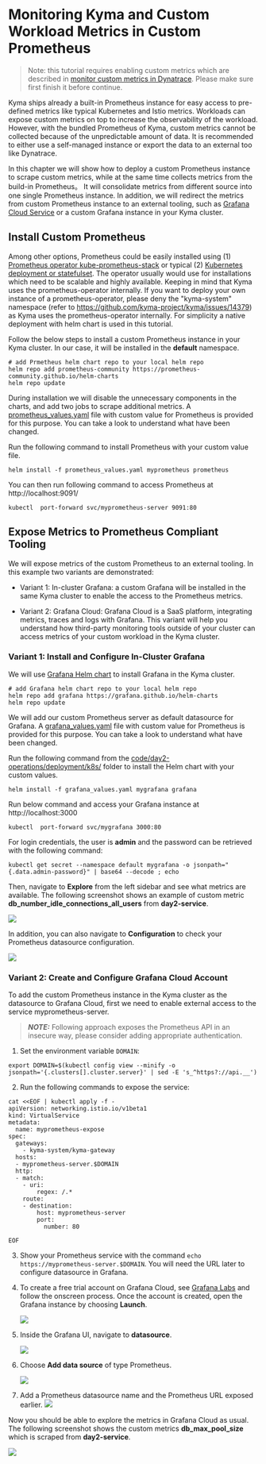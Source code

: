 # Monitoring Kyma and Custom Workload Metrics in Custom Prometheus

> Note: this tutorial requires enabling custom metrics which are described in [monitor custom metrics in Dynatrace](../monitor-custom-metrics-in-dynatrace/README.md). Please make sure first finish it before continue.

Kyma ships already a built-in Prometheus instance for easy access to pre-defined metrics like typical Kubernetes and Istio metrics. Workloads can expose custom metrics on top to increase the observability of the workload. However, with the bundled Prometheus of Kyma, custom metrics cannot be collected because of the unpredictable amount of data. It is recommended to either use a self-managed instance or export the data to an external too like Dynatrace. 

In this chapter we will show how to deploy a custom Prometheus instance to scrape custom metrics, while at the same time collects metrics from the build-in Prometheus。 It will consolidate metrics from different source into one single Prometheus instance. In addition, we will redirect the metrics from custom Prometheus instance to an external tooling, such as [Grafana Cloud Service](https://grafana.com/auth/sign-up/create-user) or a custom Grafana instance in your Kyma cluster.


<!-- TODO Matthieu: why not add Solution Diagram showing all the data flows described above? -->

## Install Custom Prometheus

Among other options, Prometheus could be easily installed using (1) [Prometheus operator kube-prometheus-stack](https://github.com/prometheus-community/helm-charts/tree/main/charts/kube-prometheus-stack) or typical (2) [Kubernetes deployment or statefulset](https://github.com/prometheus-community/helm-charts/tree/main/charts/prometheus).   The operator usually would use for installations which need to be scalable and highly available. Keeping in mind that Kyma uses the prometheus-operator internally. If you want to deploy your own instance of a prometheus-operator, please deny the "kyma-system" namespace (refer to https://github.com/kyma-project/kyma/issues/14379) as Kyma uses the prometheus-operator internally. For simplicity a native deployment with helm chart is used in this tutorial.


Follow the below steps to install a custom Prometheus instance in your Kyma cluster. In our case, it will be installed in the **default** namespace.

```shell
# add Prmetheus helm chart repo to your local helm repo
helm repo add prometheus-community https://prometheus-community.github.io/helm-charts
helm repo update

```

During installation we will disable the unnecessary components in the charts, and add two jobs to scrape additional metrics. A [prometheus_values.yaml](/code/day2-operations/deployment/k8s/prometheus_values.yaml) file with custom value for Prometheus is provided for this purpose. You can take a look to understand what have been changed.

Run the following command to install Prometheus with your custom value file.

```shell
helm install -f prometheus_values.yaml myprometheus prometheus
```

You can then run following command to access Prometheus at http://localhost:9091/

```shell
kubectl  port-forward svc/myprometheus-server 9091:80
```


## Expose Metrics to Prometheus Compliant Tooling

We will expose metrics of the custom Prometheus to an external tooling.  In this example two variants are demonstrated:

- Variant 1: In-cluster Grafana: a custom Grafana will be installed in the same Kyma cluster to enable the access to the Prometheus metrics.

- Variant 2: Grafana Cloud: Grafana Cloud is a SaaS platform, integrating metrics, traces and logs with Grafana. This variant will help you understand how third-party monitoring tools outside of your cluster can access metrics of your custom workload in the Kyma cluster.

### Variant 1: Install and Configure In-Cluster Grafana

We will use [Grafana Helm chart](https://github.com/grafana/helm-charts/tree/main/charts/grafana) to install Grafana in the Kyma cluster. 

```shell
# add Grafana helm chart repo to your local helm repo
helm repo add grafana https://grafana.github.io/helm-charts
helm repo update

```
We will add our custom Prometheus server as default datasource for Grafana. A [grafana_values.yaml](../../../code/day2-operations/deployment/k8s/grafana_values.yaml) file with custom value for Prometheus is provided for this purpose. You can take a look to understand what have been changed.

Run the following command from the [code/day2-operations/deployment/k8s/](../../../code/day2-operations/deployment/k8s/) folder to install the Helm chart with your custom values.

```shell
helm install -f grafana_values.yaml mygrafana grafana
```

Run below command and access your Grafana instance at http://localhost:3000

```shell
kubectl  port-forward svc/mygrafana 3000:80
```

For login credentials, the user is **admin** and the password can be retrieved with the following command:

```shell
kubectl get secret --namespace default mygrafana -o jsonpath="{.data.admin-password}" | base64 --decode ; echo
```

Then, navigate to **Explore** from the left sidebar and see what metrics are available. The following screenshot shows an example of custom metric **db_number_idle_connections_all_users** from **day2-service**. 

![](images/grafana_incluster_explore.png)

In addition, you can also navigate to **Configuration** to check your Prometheus datasource configuration.

![](images/grafana_incluster_datasource_configuration.png)

### Variant 2: Create and Configure Grafana Cloud Account

To add the custom Prometheus instance in the Kyma cluster as the datasource to Grafana Cloud, first we need to enable external access to the service myprometheus-server.

> **_NOTE:_** Following approach exposes the Prometheus API in an insecure way, please consider adding appropriate authentication.

1. Set the environment variable `DOMAIN`: 
```shell
export DOMAIN=$(kubectl config view --minify -o jsonpath='{.clusters[].cluster.server}' | sed -E 's_^https?://api.__')
```

2. Run the following commands to expose the service: 
```shell
cat <<EOF | kubectl apply -f -
apiVersion: networking.istio.io/v1beta1
kind: VirtualService
metadata:
  name: myprometheus-expose
spec:
  gateways:
    - kyma-system/kyma-gateway
  hosts:
  - myprometheus-server.$DOMAIN
  http:
  - match:
    - uri:
        regex: /.*
    route:
    - destination:
        host: myprometheus-server
        port:
          number: 80

EOF
```

3. Show your Prometheus service with the command `echo  https://myprometheus-server.$DOMAIN`. You will need the URL later to configure datasource in Grafana.


4. To create a free trial account on Grafana Cloud, see [Grafana Labs](https://grafana.com/auth/sign-up/create-user?pg=hp&plcmt=hero-btn1&cta=create-free-account) and follow the onscreen process. Once the account is created, open the Grafana instance by choosing **Launch**.

   ![](images/grafana_cloud_launch.png)

5. Inside the Grafana UI, navigate to **datasource**.

   ![](images/grafana_cloud_navigate_datasource.png)
   
6. Choose **Add data source** of type Prometheus. 

   ![](images/grafana_cloud_add_datasource.png)

7. Add a Prometheus datasource name and the Prometheus URL exposed earlier.
![](images/grafana_cloud_datasource_configuration.png)


Now you should be able to explore the metrics in Grafana Cloud as usual. The following screenshot shows the custom metrics **db_max_pool_size** which is scraped from **day2-service**. 

![](images/grafana_cloud_explore.png)
